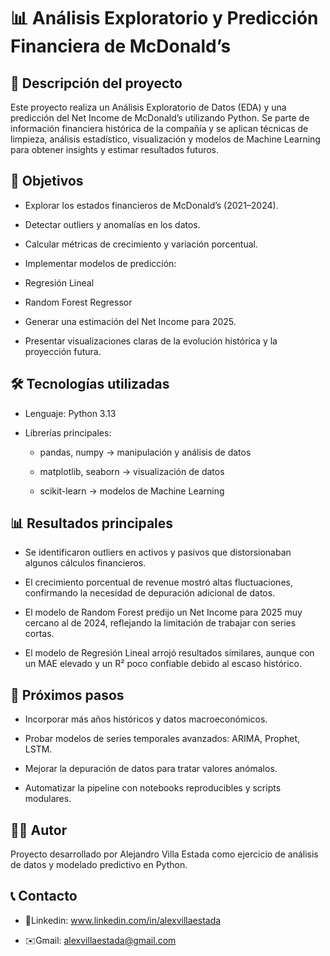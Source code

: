 # 📊 Análisis Exploratorio y Predicción Financiera de McDonald’s
## 📌 Descripción del proyecto

Este proyecto realiza un Análisis Exploratorio de Datos (EDA) y una predicción del Net Income de McDonald’s utilizando Python.
Se parte de información financiera histórica de la compañía y se aplican técnicas de limpieza, análisis estadístico, visualización y modelos de Machine Learning para obtener insights y estimar resultados futuros.

## 🎯 Objetivos

- Explorar los estados financieros de McDonald’s (2021–2024).

- Detectar outliers y anomalías en los datos.

- Calcular métricas de crecimiento y variación porcentual.

- Implementar modelos de predicción:

- Regresión Lineal

- Random Forest Regressor

- Generar una estimación del Net Income para 2025.

- Presentar visualizaciones claras de la evolución histórica y la proyección futura.

## 🛠️ Tecnologías utilizadas

- Lenguaje: Python 3.13

- Librerías principales:

  - pandas, numpy → manipulación y análisis de datos

  - matplotlib, seaborn → visualización de datos

  - scikit-learn → modelos de Machine Learning

## 📊 Resultados principales

- Se identificaron outliers en activos y pasivos que distorsionaban algunos cálculos financieros.

- El crecimiento porcentual de revenue mostró altas fluctuaciones, confirmando la necesidad de depuración adicional de datos.

- El modelo de Random Forest predijo un Net Income para 2025 muy cercano al de 2024, reflejando la limitación de trabajar con series cortas.

- El modelo de Regresión Lineal arrojó resultados similares, aunque con un MAE elevado y un R² poco confiable debido al escaso histórico.

## 🚀 Próximos pasos

- Incorporar más años históricos y datos macroeconómicos.

- Probar modelos de series temporales avanzados: ARIMA, Prophet, LSTM.

- Mejorar la depuración de datos para tratar valores anómalos.

- Automatizar la pipeline con notebooks reproducibles y scripts modulares.

## 👨‍💻 Autor

Proyecto desarrollado por Alejandro Villa Estada como ejercicio de análisis de datos y modelado predictivo en Python.

## 📞 Contacto

- 💼Linkedin: www.linkedin.com/in/alexvillaestada

- ✉️Gmail: alexvillaestada@gmail.com
